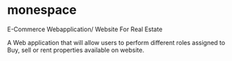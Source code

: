 # monespace
E-Commerce Webapplication/ Website For Real Estate

A Web application that will allow users to perform different roles assigned to Buy, sell or rent properties available on website. 
